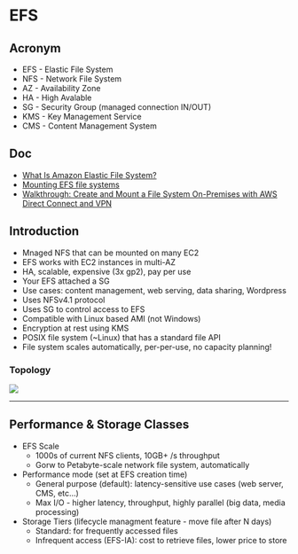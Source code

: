# EFS

## Acronym
* EFS - Elastic File System
* NFS - Network File System
* AZ - Availability Zone
* HA - High Avalable
* SG - Security Group (managed connection IN/OUT)
* KMS - Key Management Service
* CMS - Content Management System

## Doc
* [What Is Amazon Elastic File System?](https://docs.aws.amazon.com/efs/latest/ug/whatisefs.html)
* [Mounting EFS file systems](https://docs.aws.amazon.com/efs/latest/ug/mounting-fs.html#mounting-fs-mount-cmd)
* [Walkthrough: Create and Mount a File System On-Premises with AWS Direct Connect and VPN](https://docs.aws.amazon.com/efs/latest/ug/efs-onpremises.html)

## Introduction
* Mnaged NFS that can be mounted on many EC2
* EFS works with EC2 instances in multi-AZ
* HA, scalable, expensive (3x gp2), pay per use
* Your EFS attached a SG
* Use cases: content management, web serving, data sharing, Wordpress
* Uses NFSv4.1 protocol
* Uses SG to control access to EFS
* Compatible with Linux based AMI (not Windows)
* Encryption at rest using KMS
* POSIX file system (~Linux) that has a standard file API
* File system scales automatically, per-per-use, no capacity planning!

### Topology
[<img src="https://i.imgur.com/XH08jaf.png">](https://i.imgur.com/XH08jaf.png)

---

## Performance & Storage Classes
* EFS Scale
    * 1000s of current NFS clients, 10GB+ /s throughput
    * Gorw to Petabyte-scale network file system, automatically
* Performance mode (set at EFS creation time)
    * General purpose (default): latency-sensitive use cases (web server, CMS, etc...)
    * Max I/O - higher latency, throughput, highly parallel (big data, media processing)
* Storage Tiers (lifecycle managment feature - move file after N days)
    * Standard: for frequently accessed files
    * Infrequent access (EFS-IA): cost to retrieve files, lower price to store
